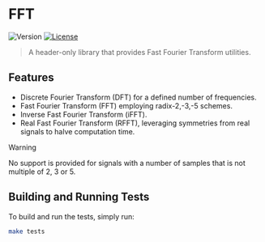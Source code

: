 # FFT

![Version](https://img.shields.io/badge/version-0.0.1-blue.svg)
[![License](https://img.shields.io/badge/license-MIT-green.svg)](https://github.com/gabri-aero/astrosimcpp/blob/main/LICENSE)

> A header-only library that provides Fast Fourier Transform utilities.

## Features
- Discrete Fourier Transform (DFT) for a defined number of frequencies.
- Fast Fourier Transform (FFT) employing radix-2,-3,-5 schemes.
- Inverse Fast Fourier Transform (iFFT).
- Real Fast Fourier Transform (RFFT), leveraging symmetries from real signals to halve computation time. 

> [!WARNING]
> No support is provided for signals with a number of samples that is not multiple of 2, 3 or 5.

## Building and Running Tests
 
To build and run the tests, simply run:

```bash
make tests
